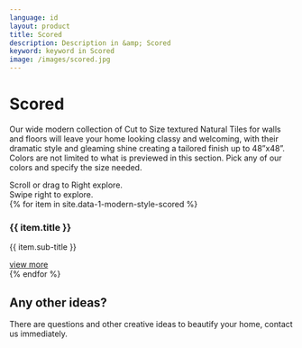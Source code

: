 ```yaml
---
language: id
layout: product
title: Scored
description: Description in &amp; Scored
keyword: keyword in Scored
image: /images/scored.jpg
---
```

<div class="site-intro">
    <h1>
        Scored
    </h1>
    <p>Our wide modern collection of Cut to Size textured Natural Tiles
for walls and floors will leave your home looking classy and welcoming, with their dramatic style and gleaming shine creating a tailored finish up to 48”x48”. Colors are not limited to what is previewed in this section. Pick any of our colors and specify
the size needed.</p>
</div>
<div class="action-hint quick">Scroll or drag to Right explore.</div>
<div class="action-hint-for-touch">Swipe right to explore.</div>
<!-- Swiper -->
<div class="swiper-container" id="main">
    <div class="swiper-wrapper">
    	{% for item in site.data-1-modern-style-scored %}
        <div class="swiper-slide type-1">
			<div class="whole item" id="work-11" style="background-image: url({{ item.image }});">
			    <div class="work-caption">
			        <h3>{{ item.title }}</h3>
			        <p class="work-client">{{ item.sub-title }}</p>
			    </div>
			    <a href="{{ item.url }}">view more</a>
			</div>
		</div>
        {% endfor %}
</div>
<div id="call-to-action">
    <h2>Any other ideas?</h2>
    <p>There are questions and other creative ideas to beautify your home, contact us immediately.</p>
</div>